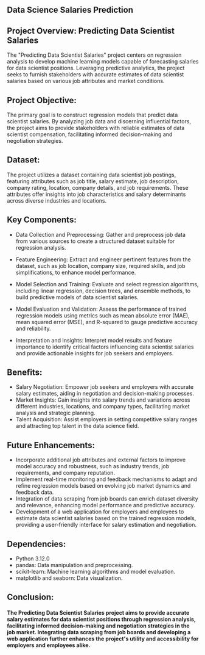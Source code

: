 ## Data Science Salaries Prediction ##
 
## Project Overview: Predicting Data Scientist Salaries

The "Predicting Data Scientist Salaries" project centers on regression analysis to develop machine learning models capable of forecasting salaries for data scientist positions. Leveraging predictive analytics, the project seeks to furnish stakeholders with accurate estimates of data scientist salaries based on various job attributes and market conditions.

## Project Objective:

The primary goal is to construct regression models that predict data scientist salaries. By analyzing job data and discerning influential factors, the project aims to provide stakeholders with reliable estimates of data scientist compensation, facilitating informed decision-making and negotiation strategies.

## Dataset:

The project utilizes a dataset containing data scientist job postings, featuring attributes such as job title, salary estimate, job description, company rating, location, company details, and job requirements. These attributes offer insights into job characteristics and salary determinants across diverse industries and locations.

## Key Components:

* Data Collection and Preprocessing: Gather and preprocess job data from various sources to create a structured dataset suitable for regression analysis.

* Feature Engineering: Extract and engineer pertinent features from the dataset, such as job location, company size, required skills, and job simplifications, to enhance model performance.

* Model Selection and Training: Evaluate and select regression algorithms, including linear regression, decision trees, and ensemble methods, to build predictive models of data scientist salaries.

* Model Evaluation and Validation: Assess the performance of trained regression models using metrics such as mean absolute error (MAE), mean squared error (MSE), and R-squared to gauge predictive accuracy and reliability.

* Interpretation and Insights: Interpret model results and feature importance to identify critical factors influencing data scientist salaries and provide actionable insights for job seekers and employers.


## Benefits:

- Salary Negotiation: Empower job seekers and employers with accurate salary estimates, aiding in negotiation and decision-making processes.
- Market Insights: Gain insights into salary trends and variations across different industries, locations, and company types, facilitating market analysis and strategic planning.
- Talent Acquisition: Assist employers in setting competitive salary ranges and attracting top talent in the data science field.

## Future Enhancements:

- Incorporate additional job attributes and external factors to improve model accuracy and robustness, such as industry trends, job requirements, and company reputation.
- Implement real-time monitoring and feedback mechanisms to adapt and refine regression models based on evolving job market dynamics and feedback data.
- Integration of data scraping from job boards can enrich dataset diversity and relevance, enhancing model performance and predictive accuracy.
- Development of a web application for employers and employees to estimate data scientist salaries based on the trained regression models, providing a user-friendly interface for salary estimation and negotiation.

## Dependencies:
- Python 3.12.0
- pandas: Data manipulation and preprocessing.
- scikit-learn: Machine learning algorithms and model evaluation.
- matplotlib and seaborn: Data visualization.

## Conclusion:
#### **The Predicting Data Scientist Salaries project aims to provide accurate salary estimates for data scientist positions through regression analysis, facilitating informed decision-making and negotiation strategies in the job market. Integrating data scraping from job boards and developing a web application further enhances the project's utility and accessibility for employers and employees alike.**